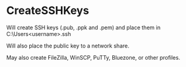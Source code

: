 # CreateSSHKeys
Will create SSH keys (.pub, .ppk and .pem) and place them in C:\Users\<username>\.ssh

Will also place the public key to a network share.

May also create FileZilla, WinSCP, PuTTy, Bluezone, or other profiles.


